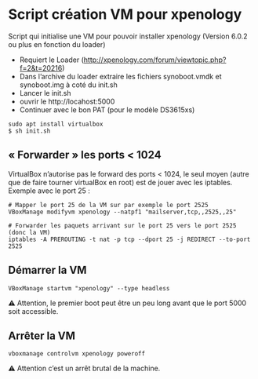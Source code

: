 # Script création VM pour xpenology

Script qui initialise une VM pour pouvoir installer xpenology (Version 6.0.2 ou plus en fonction du loader)

- Requiert le Loader (http://xpenology.com/forum/viewtopic.php?f=2&t=20216)
- Dans l’archive du loader extraire les fichiers synoboot.vmdk et synoboot.img à coté du init.sh
- Lancer le init.sh
- ouvrir le http://locahost:5000
- Continuer avec le bon PAT (pour le modèle DS3615xs)

```
sudo apt install virtualbox
$ sh init.sh
```

## « Forwarder » les ports < 1024

VirtualBox n’autorise pas le forward des ports < 1024, le seul moyen (autre que de faire tourner virtualBox en root) est de jouer avec
les iptables. Exemple avec le port 25 :

```
# Mapper le port 25 de la VM sur par exemple le port 2525
VBoxManage modifyvm xpenology --natpf1 "mailserver,tcp,,2525,,25"

# Forwarder les paquets arrivant sur le port 25 vers le port 2525 (donc la VM)
iptables -A PREROUTING -t nat -p tcp --dport 25 -j REDIRECT --to-port 2525
```

## Démarrer la VM

```
VBoxManage startvm "xpenology" --type headless
```

⚠️  Attention, le premier boot peut être un peu long avant que le port 5000 soit accessible.

## Arrêter la VM

```
vboxmanage controlvm xpenology poweroff
```

⚠️  Attention c’est un arrêt brutal de la machine.
